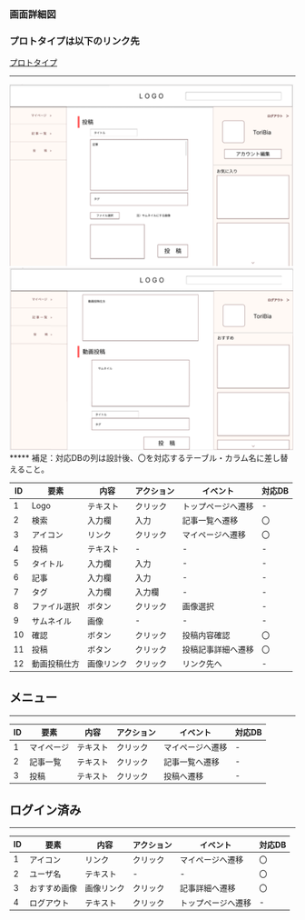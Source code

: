 ### 画面詳細図
### プロトタイプは以下のリンク先
[プロトタイプ](https://www.figma.com/file/zs6zUaWOpgckQPl3Hi4xAC/Untitled?node-id=0%3A1)
*****

<img src="./img/Post.png" width="500">
<img src="./img/Post2.png" width="500">
*****
補足：対応DBの列は設計後、〇を対応するテーブル・カラム名に差し替えること。

|ID|要素|内容|アクション|イベント|対応DB|
|--|----|-----|--------|-------|-----|
|1|Logo|テキスト|クリック|トップページへ遷移|-|
|2|検索|入力欄|入力|記事一覧へ遷移|〇|
|3|アイコン|リンク|クリック|マイページへ遷移|〇|
|4|投稿|テキスト|-|-|-|
|5|タイトル|入力欄|入力|-|-|
|6|記事|入力欄|入力|-|-|
|7|タグ|入力欄|入力欄|-|-|
|8|ファイル選択|ボタン|クリック|画像選択|-|
|9|サムネイル|画像|-|-|-|
|10|確認|ボタン|クリック|投稿内容確認|〇|
|11|投稿|ボタン|クリック|投稿記事詳細へ遷移|〇|
|12|動画投稿仕方|画像リンク|クリック|リンク先へ|-|

## メニュー
******
|ID|要素|内容|アクション|イベント|対応DB|
|--|----|----|---------|-------|------|
|1|マイページ|テキスト|クリック|マイページへ遷移|-|
|2|記事一覧|テキスト|クリック|記事一覧へ遷移|-|
|3|投稿|テキスト|クリック|投稿へ遷移|-|

## ログイン済み
******
|ID|要素|内容|アクション|イベント|対応DB|
|--|----|-----|--------|-------|-----|
|1|アイコン|リンク|クリック|マイページへ遷移|〇|
|2|ユーザ名|テキスト|-|-|〇|
|3|おすすめ画像|画像リンク|クリック|記事詳細へ遷移|〇|
|4|ログアウト|テキスト|クリック|トップページへ遷移|-|
